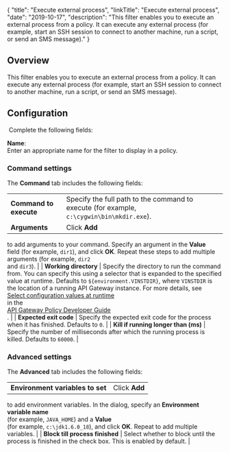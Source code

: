 {
"title": "Execute external process",
"linkTitle": "Execute external process",
"date": "2019-10-17",
"description": "This filter enables you to execute an external process from a policy. It can execute any external process (for example, start an SSH session to connect to another machine, run a script, or send an SMS message)."
}
﻿
<div id="p_execute_external_process_over">

Overview
--------

This filter enables you to execute an external process from a policy. It can execute any external process (for example, start an SSH session to connect to another machine, run a script, or send an SMS message).

</div>

<div id="p_utility_execute_external_process_conf">

Configuration
-------------

 Complete the following fields:

**Name**:\
Enter an appropriate name for the filter to display in a policy.

<div>

### Command settings

The **Command**
tab includes the following fields:

|                                      |                                                                                                                                                                                                  |
|--------------------------------------|--------------------------------------------------------------------------------------------------------------------------------------------------------------------------------------------------|
| **Command to execute**               | Specify the full path to the command to execute (for example, `c:\cygwin\bin\mkdir.exe`).                                                                                                        |
| **Arguments**                        | Click **Add**                                                                                                                                                                                    
  to add arguments to your command. Specify an argument in the **Value**                                                                                                                            
  field (for example, `dir1`), and click **OK**. Repeat these steps to add multiple arguments (for example, `dir2`                                                                                  
  and `dir3`).                                                                                                                                                                                      |
| **Working directory**                | Specify the directory to run the command from. You can specify this using a selector that is expanded to the specified value at runtime. Defaults to `${environment.VINSTDIR}`, where `VINSTDIR` 
  is the location of a running API Gateway instance. For more details, see                                                                                                                          
  [Select configuration values at runtime](/csh?context=630&product=prod-api-gateway-77)                                                                                                            
  in the                                                                                                                                                                                            
  [API Gateway Policy Developer Guide](/bundle/APIGateway_77_PolicyDevGuide_allOS_en_HTML5/)                                                                                                        
  .                                                                                                                                                                                                 |
| **Expected exit code**               | Specify the expected exit code for the process when it has finished. Defaults to `0`.                                                                                                            |
| **Kill if running longer than (ms)** | Specify the number of milliseconds after which the running process is killed. Defaults to `60000`.                                                                                               |

</div>

<div>

### Advanced settings

The **Advanced**
tab includes the following fields:

|                                  |                                                                                                     |
|----------------------------------|-----------------------------------------------------------------------------------------------------|
| **Environment variables to set** | Click **Add**                                                                                       
  to add environment variables. In the dialog, specify an **Environment variable name**                
  (for example, `JAVA_HOME`) and a **Value**                                                           
  (for example, `c:\jdk1.6.0_18`), and click **OK**. Repeat to add multiple variables.                 |
| **Block till process finished**  | Select whether to block until the process is finished in the check box. This is enabled by default. |

</div>

</div>
